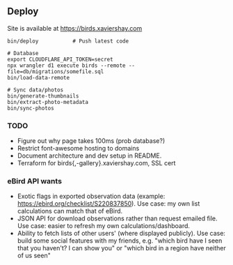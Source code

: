 ## Deploy

Site is available at https://birds.xaviershay.com

    bin/deploy           # Push latest code

    # Database
    export CLOUDFLARE_API_TOKEN=secret
    npx wrangler d1 execute birds --remote --file=db/migrations/somefile.sql
    bin/load-data-remote

    # Sync data/photos
    bin/generate-thumbnails
    bin/extract-photo-metadata
    bin/sync-photos

### TODO

* Figure out why page takes 100ms (prob database?)
* Restrict font-awesome hosting to domains
* Document architecture and dev setup in README.
* Terraform for birds{,-gallery}.xaviershay.com, SSL cert

### eBird API wants

* Exotic flags in exported observation data (example: https://ebird.org/checklist/S220837850). Use case: my own list calculations can match that of eBird.
* JSON API for download observations rather than request emailed file. Use case: easier to refresh my own calculations/dashboard.
* Ability to fetch lists of other users' (where displayed publicly). Use case: build some social features with my friends, e.g. "which bird have I seen that you haven't? I can show you" or "which bird in a region have neither of us seen"